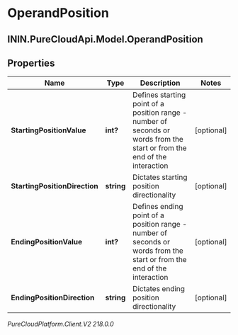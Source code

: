 # OperandPosition

## ININ.PureCloudApi.Model.OperandPosition

## Properties

|Name | Type | Description | Notes|
|------------ | ------------- | ------------- | -------------|
| **StartingPositionValue** | **int?** | Defines starting point of a position range - number of seconds or words from the start or from the end of the interaction | [optional] |
| **StartingPositionDirection** | **string** | Dictates starting position directionality | [optional] |
| **EndingPositionValue** | **int?** | Defines ending point of a position range - number of seconds or words from the start or from the end of the interaction | [optional] |
| **EndingPositionDirection** | **string** | Dictates ending position directionality | [optional] |



_PureCloudPlatform.Client.V2 218.0.0_

